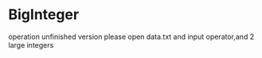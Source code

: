 # BigInteger
operation
unfinished version
please open data.txt and input operator,and 2 large integers
